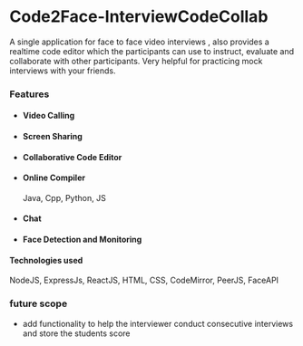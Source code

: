 # Code2Face-InterviewCodeCollab
A single application for face to face video interviews , also provides a realtime code editor which the participants can use to instruct, evaluate and collaborate with other participants. Very helpful for practicing mock interviews with your friends.


### Features
- #### Video Calling
- #### Screen Sharing
- #### Collaborative Code Editor
- #### Online Compiler
    Java, Cpp, Python, JS
- #### Chat
- #### Face Detection and Monitoring

#### Technologies used
NodeJS, ExpressJs, ReactJS, HTML, CSS, CodeMirror, PeerJS, FaceAPI

### future scope

- add functionality to help the interviewer conduct consecutive interviews and store the students score

